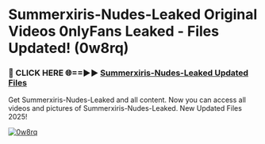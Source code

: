 # Summerxiris-Nudes-Leaked Original Videos 0nlyFans Leaked - Files Updated! (0w8rq)

<h3>🔴 CLICK HERE 🌐==►► <a href="https://tinyurl.com/4mcuefdz" rel="nofollow">Summerxiris-Nudes-Leaked Updated Files</a></h3>

Get Summerxiris-Nudes-Leaked and all content. Now you can access all videos and pictures of Summerxiris-Nudes-Leaked. New Updated Files 2025!

[![0w8rq](https://i.imgur.com/StAQSOY.gif)](https://tinyurl.com/4mcuefdz)
